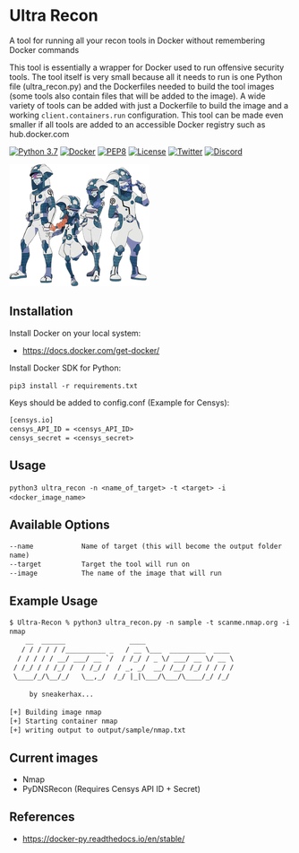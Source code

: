 # Ultra Recon

A tool for running all your recon tools in Docker without remembering Docker commands

This tool is essentially a wrapper for Docker used to run offensive security tools. The tool itself is very small because all it needs to run is one Python file (ultra_recon.py) and the Dockerfiles needed to build the tool images (some tools also contain files that will be added to the image). A wide variety of tools can be added with just a Dockerfile to build the image and a working ```client.containers.run``` configuration. This tool can be made even smaller if all tools are added to an accessible Docker registry such as hub.docker.com

[![Python 3.7](https://img.shields.io/badge/python-3.7-FADA5E.svg?logo=python)](https://www.python.org/) 
[![Docker](https://img.shields.io/badge/docker-required-0db7ed.svg?logo=docker)](https://www.docker.com/) [![PEP8](https://img.shields.io/badge/code%20style-pep8-red.svg)](https://www.python.org/dev/peps/pep-0008/) [![License](https://img.shields.io/badge/license-GPL3-lightgrey.svg)](https://www.gnu.org/licenses/gpl-3.0.en.html) [![Twitter](https://img.shields.io/badge/twitter-sneakerhax-38A1F3?logo=twitter)](https://twitter.com/sneakerhax) [![Discord](https://img.shields.io/badge/discord-sneakerhax-7289DA?logo=discord)](https://discordapp.com/invite/wpxpYM3)

![alt text](.img/Ultra_Sun_Ultra_Moon_Ultra_Recon_Squad.png)

## Installation

Install Docker on your local system:
* <https://docs.docker.com/get-docker/>

Install Docker SDK for Python:

```pip3 install -r requirements.txt```

Keys should be added to config.conf (Example for Censys):
```
[censys.io]
censys_API_ID = <censys_API_ID>
censys_secret = <censys_secret>
```

## Usage

```python3 ultra_recon -n <name_of_target> -t <target> -i <docker_image_name>```

## Available Options
```
--name            Name of target (this will become the output folder name)
--target          Target the tool will run on
--image           The name of the image that will run
```

## Example Usage
```
$ Ultra-Recon % python3 ultra_recon.py -n sample -t scanme.nmap.org -i nmap
    __  ______                ____
   / / / / / /__________ _   / __ \___  _________  ____
  / / / / / __/ ___/ __ `/  / /_/ / _ \/ ___/ __ \/ __ \
 / /_/ / / /_/ /  / /_/ /  / _, _/  __/ /__/ /_/ / / / /
 \____/_/\__/_/   \__,_/  /_/ |_|\___/\___/\____/_/ /_/

	 by sneakerhax...

[+] Building image nmap
[+] Starting container nmap
[+] writing output to output/sample/nmap.txt
```

## Current images

* Nmap
* PyDNSRecon (Requires Censys API ID + Secret)

## References

* <https://docker-py.readthedocs.io/en/stable/>
